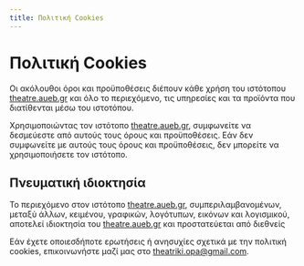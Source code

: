 ```yaml
---
title: Πολιτική Cookies
---
```


# Πολιτική Cookies
Οι ακόλουθοι όροι και προϋποθέσεις διέπουν κάθε χρήση του ιστότοπου [theatre.aueb.gr](https://theatre.aueb.gr) και όλο το περιεχόμενο, τις υπηρεσίες και τα προϊόντα που διατίθενται μέσω του ιστοτόπου.

Χρησιμοποιώντας τον ιστότοπο [theatre.aueb.gr](https://theatre.aueb.gr), συμφωνείτε να δεσμεύεστε από αυτούς τους όρους και προϋποθέσεις. Εάν δεν συμφωνείτε με αυτούς τους όρους και προϋποθέσεις, δεν μπορείτε να χρησιμοποιήσετε τον ιστότοπο.

## Πνευματική ιδιοκτησία
Το περιεχόμενο στον ιστότοπο [theatre.aueb.gr](https://theatre.aueb.gr), συμπεριλαμβανομένων, μεταξύ άλλων, κειμένου, γραφικών, λογότυπων, εικόνων και λογισμικού, αποτελεί ιδιοκτησία του [theatre.aueb.gr](https://theatre.aueb.gr) και προστατεύεται από διεθνείς

Εάν έχετε οποιεσδήποτε ερωτήσεις ή ανησυχίες σχετικά με την πολιτική cookies, επικοινωνήστε μαζί μας στο theatriki.opa@gmail.com.
